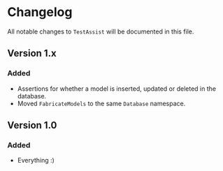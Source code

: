 # Changelog

All notable changes to `TestAssist` will be documented in this file.

## Version 1.x

### Added
- Assertions for whether a model is inserted, updated or deleted in the database.
- Moved `FabricateModels` to the same `Database` namespace.

## Version 1.0

### Added
- Everything :)
